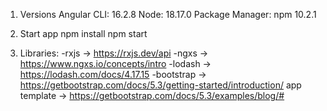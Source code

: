 1. Versions
Angular CLI: 16.2.8
Node: 18.17.0
Package Manager: npm 10.2.1

2. Start app
npm install
npm start

3. Libraries:
-rxjs -> https://rxjs.dev/api
-ngxs -> https://www.ngxs.io/concepts/intro
-lodash -> https://lodash.com/docs/4.17.15
-bootstrap -> https://getbootstrap.com/docs/5.3/getting-started/introduction/
  app template -> https://getbootstrap.com/docs/5.3/examples/blog/#
